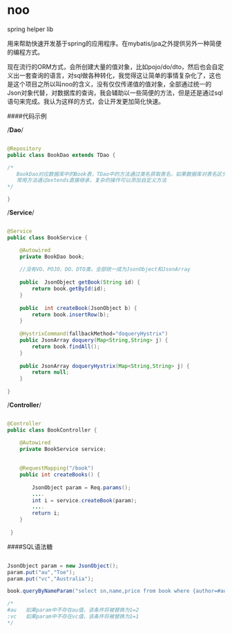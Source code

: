 # noo
spring helper lib

用来帮助快速开发基于spring的应用程序。在mybatis/jpa之外提供另外一种简便的编程方式。

现在流行的ORM方式，会所创建大量的值对象，比如pojo/do/dto，然后也会自定义出一套查询的语言，对sql做各种转化，我觉得这让简单的事情复杂化了，这也是这个项目之所以叫noo的含义，没有仅仅传递值的值对象，全部通过统一的Json对象代替，对数据库的查询，我会辅助以一些简便的方法，但是还是通过sql语句来完成。我认为这样的方式，会让开发更加简化快速。


####代码示例

/**Dao**/

```java

@Repository
public class BookDao extends TDao {

/*
   BookDao对应数据库中的Book表，TDao中的方法通过类名获取表名，如果数据库对表名区分大小写，那么类名也需要保持一样。
   常用方法通过extends直接继承，复杂的操作可以添加自定义方法
*/

}

```

/**Service**/
 
```java

@Service
public class BookService {

	@Autowired
	private BookDao book;
	
	//没有VO、POJO、DO、DTO类，全部统一成为JsonObject和JsonArray
	
	public  JsonObject getBook(String id) {
		return book.getById(id);
	}
	
	public  int createBook(JsonObject b) {
		return book.insertRow(b);
	}
	
	@HystrixCommand(fallbackMethod="doqueryHystrix")
	public JsonArray doquery(Map<String,String> j) {  
	    return book.findAll(); 
	}
	
	public JsonArray doqueryHystrix(Map<String,String> j) {
		return null;
	}
	
}

```

/**Controller**/

```java

@Controller 
public class BookController {

    @Autowired
    private BookService service;
    
    
	@RequestMapping("/book")
	public int createBooks() {
			
		JsonObject param = Req.params();
		....
		int i = service.createBook(param);
		....
		return i;
    }
 
 }

```



####SQL语法糖


```java

JsonObject param = new JsonObject();
param.put("au","Toe");
param.put("vc","Australia");

book.queryByNameParam("select sn,name,price from book where {author=#au} and {country=:vc}", param);

/*
#au   如果param中不存在au值，该条件将被替换为1=2
:vc   如果param中不存在vc值，该条件将被替换为1=1
*/

```



